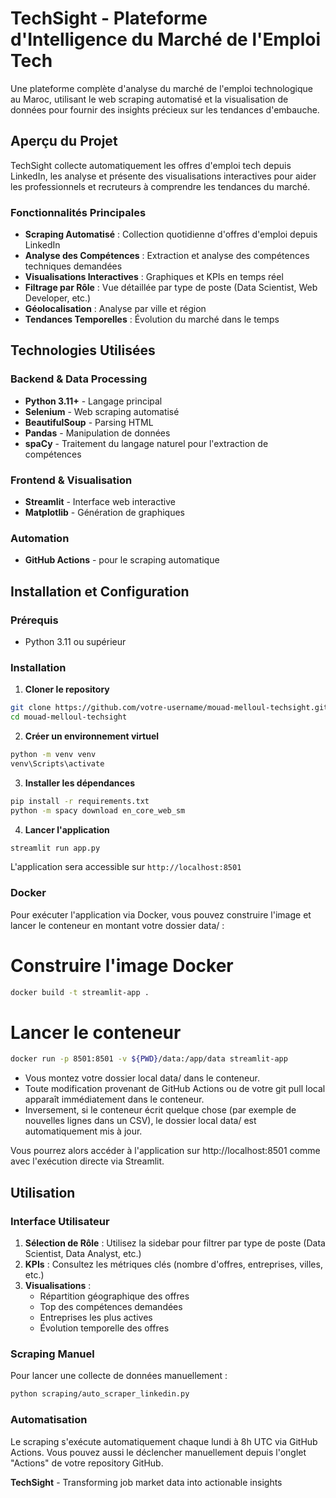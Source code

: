 # TechSight - Plateforme d'Intelligence du Marché de l'Emploi Tech 

Une plateforme complète d'analyse du marché de l'emploi technologique au Maroc, utilisant le web scraping automatisé et la visualisation de données pour fournir des insights précieux sur les tendances d'embauche.

## Aperçu du Projet

TechSight collecte automatiquement les offres d'emploi tech depuis LinkedIn, les analyse et présente des visualisations interactives pour aider les professionnels et recruteurs à comprendre les tendances du marché.

### Fonctionnalités Principales

- **Scraping Automatisé** : Collection quotidienne d'offres d'emploi depuis LinkedIn
- **Analyse des Compétences** : Extraction et analyse des compétences techniques demandées
- **Visualisations Interactives** : Graphiques et KPIs en temps réel
- **Filtrage par Rôle** : Vue détaillée par type de poste (Data Scientist, Web Developer, etc.)
- **Géolocalisation** : Analyse par ville et région
- **Tendances Temporelles** : Évolution du marché dans le temps

## Technologies Utilisées

### Backend & Data Processing
- **Python 3.11+** - Langage principal
- **Selenium** - Web scraping automatisé
- **BeautifulSoup** - Parsing HTML
- **Pandas** - Manipulation de données
- **spaCy** - Traitement du langage naturel pour l'extraction de compétences

### Frontend & Visualisation
- **Streamlit** - Interface web interactive
- **Matplotlib** - Génération de graphiques

### Automation 
- **GitHub Actions** - pour le scraping automatique

## Installation et Configuration

### Prérequis
- Python 3.11 ou supérieur

### Installation

1. **Cloner le repository**
```bash
git clone https://github.com/votre-username/mouad-melloul-techsight.git
cd mouad-melloul-techsight
```

2. **Créer un environnement virtuel**
```bash
python -m venv venv
venv\Scripts\activate
```

3. **Installer les dépendances**
```bash
pip install -r requirements.txt
python -m spacy download en_core_web_sm
```

4. **Lancer l'application**
```bash
streamlit run app.py
```

L'application sera accessible sur `http://localhost:8501`

### Docker

Pour exécuter l'application via Docker, vous pouvez construire l'image et lancer le conteneur en montant votre dossier data/ :

# Construire l'image Docker
```bash
docker build -t streamlit-app .
```
# Lancer le conteneur
```bash
docker run -p 8501:8501 -v ${PWD}/data:/app/data streamlit-app
```
- Vous montez votre dossier local data/ dans le conteneur.
- Toute modification provenant de GitHub Actions ou de votre git pull local apparaît immédiatement dans le conteneur.
- Inversement, si le conteneur écrit quelque chose (par exemple de nouvelles lignes dans un CSV), le dossier local data/ est automatiquement mis à jour.

Vous pourrez alors accéder à l'application sur http://localhost:8501 comme avec l'exécution directe via Streamlit.

## Utilisation

### Interface Utilisateur

1. **Sélection de Rôle** : Utilisez la sidebar pour filtrer par type de poste (Data Scientist, Data Analyst, etc.)
2. **KPIs** : Consultez les métriques clés (nombre d'offres, entreprises, villes, etc.)
3. **Visualisations** :
   - Répartition géographique des offres
   - Top des compétences demandées
   - Entreprises les plus actives
   - Évolution temporelle des offres

### Scraping Manuel

Pour lancer une collecte de données manuellement :

```bash
python scraping/auto_scraper_linkedin.py
```

### Automatisation

Le scraping s'exécute automatiquement chaque lundi à 8h UTC via GitHub Actions. Vous pouvez aussi le déclencher manuellement depuis l'onglet "Actions" de votre repository GitHub.


**TechSight** - Transforming job market data into actionable insights 
